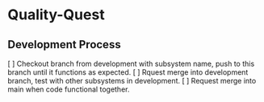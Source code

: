# Quality-Quest

## Development Process
[ ] Checkout branch from development with subsystem name, push to this branch until it functions as expected.
[ ] Rquest merge into development branch, test with other subsystems in development.
[ ] Request merge into main when code functional together.
